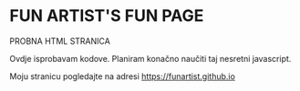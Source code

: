 # FUN ARTIST'S FUN PAGE
PROBNA HTML STRANICA

Ovdje isprobavam kodove.
Planiram konačno naučiti taj nesretni javascript.

Moju stranicu pogledajte na adresi https://funartist.github.io
